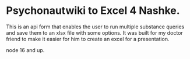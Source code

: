 # Psychonautwiki to Excel 4 Nashke.

This is an api form that enables the user to run multiple substance queries and save them to an xlsx file with some options.
It was built for my doctor friend to make it easier for him to create an excel for a presentation.

node 16 and up.



